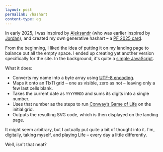 ```yaml
---
layout: post
permalink: /hashart
content-type: eg
---
```


In early 2025, I was inspired by [Aleksandr](https://www.aleksandrhovhannisyan.com/blog/144-shades-of-gray/)
(who was earlier inspired by [Jordan](https://hash.jordanscales.com/)), and created my own generative
hashart – a [PF 2025 card](/datavis/hashart-life).

From the beginning, I liked the idea of putting it on my landing page to balance out all the empty space.
I ended up creating yet another version specifically for the site. In the background, it's quite a
[simple JavaScript](https://github.com/one-data-cookie/one-data-cookie.github.io/blob/main/assets/js/hashArt.js).

What it does:
- Converts my name into a byte array using [UTF-8 encoding](https://en.wikipedia.org/wiki/UTF-8).
- Maps it onto an 11x11 grid – one as visible, zero as not – leaving only a few last cells blank.
- Takes the current date as `YYYYMMDD` and sums its digits into a single number.
- Uses that number as the steps to run [Conway’s Game of Life](https://en.wikipedia.org/wiki/Conway%27s_Game_of_Life)
  on the initial grid.
- Outputs the resulting SVG code, which is then displayed on the landing page.

It might seem arbitrary, but I actually put quite a bit of thought into it.
I'm, digitally, taking myself, and playing Life – every day a little differently.

Well, isn't that neat?

<div class="hash-art"></div>
